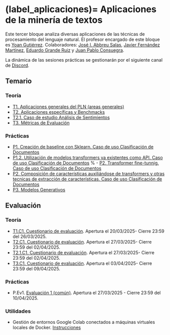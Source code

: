 
(label_aplicaciones)=
Aplicaciones de la minería de textos
====================================

Este tercer bloque analiza diversas aplicaciones de las técnicas de procesamiento del lenguaje natural. El profesor encargado de este bloque es [Yoan Gutiérrez][yoan url]. Colaboradores: [José I. Abbreu Salas][abreu url], [Javier Fernández Martínez][javi url], [Eduardo Grande Ruiz](https://cvnet.cpd.ua.es/curriculum-breve/es/grande-ruiz-eduardo/327690) y  [Juan Pablo Consuegra](https://cvnet.cpd.ua.es/curriculum-breve/es/consuegra-ayala-juan-pablo/550467).

La dinámica de las sesiones prácticas se gestionarán por el siguiente canal de [Discord](https://discord.gg/jS8FV3Fg).



## Temario

### Teoría

- [T1. Aplicaciones generales del PLN (areas generales)][t1]
- [T2. Aplicaciones específicas y Benchmacks][t2]
- [T2.1. Caso de estudio Análisis de Sentimientos][t2.1]
- [T3. Métricas de Evaluación][t3]
<!--
- [T4. Repositorios y Tecnologías de Modelos (Generativos) Preentrenados][t4]

% - [T5. AutoML. Descripción general y estado de la cuestión][t5]
% - [T5.1. AutoGOAL: Marco de trabajo para la generación de pipelines óptimos][t5.1]
-->

### Prácticas

- [P1. Creación de baseline con Sklearn. Caso de uso Clasificación de Documentos][p1] 
- [P1.2. Utilización de modelos transformers ya existentes como API. Caso de uso Clasificación de Documentos][p2]
% - [P2. Transformer fine-tunnig. Caso de uso Clasificación de Documentos][p3]
- [P2. Composición de características auxiliándose de transformers y otras tecnicas de extracción de  características. Caso de uso Clasificación de Documentos][p4]
- [P3. Modelos Generativos][p7]
<!--
- [P4. Consolidación de temario y trabajo en clase]()
   % - [P4. Ensembler de classificadores, entre ellos trasnformers, SMV, etc.  Caso de uso Clasificación  de Documentos][p5]
% - [P5. Utilización de técnicas de AutoML, libreria AutoGOAL.  Caso de uso Clasificación de Documentos][p6]
 -->


## Evaluación

### Teoría
 - [T1.C1. Cuestionario de evaluación](https://forms.gle/A9VANxkdBd99Ly5j9). Apertura el 20/03/2025- Cierre 23:59 del 26/03/2025.
 - [T2.C1. Cuestionario de evaluación](https://forms.gle/LKLfipcuPSk6J9qt6). Apertura el 27/03/2025- Cierre 23:59 del 02/04/2025.
 - [T2.1.C1. Cuestionario de evaluación](https://forms.gle/576ddPgDEfcrYmS1A). Apertura el 27/03/2025- Cierre 23:59 del 02/04/2025.
 - [T3.C1. Cuestionario de evaluación](https://forms.gle/DiDRZYNCHMxyumAp8). Apertura el 03/04/2025- Cierre 23:59 del 09/04/2025.
<!--
 - [T4.C1. Cuestionario de evaluación](https://forms.gle/St7f5jcVWgaczAgo6). Apertura el 10/04/2025- Cierre 23:59 del 07/05/2025.
 % - [T5.C1. Cuestionario de evaluación](https://forms.gle/G3AsHGFw4MXfMV2v9). Apertura el 15/03/2024- Cierre 23:59 del 17/04/2023.

% - [Cuestionario de setisfacción](https://forms.gle/sAobHzNaFSCu47ss8) 

-->
 

### Prácticas
 - P.Ev1. [Evaluación 1 (común)](https://jaspock.github.io/mtextos2425/bloque3_ev.html#entrega-1-comun). Apertura el 27/03/2025 - Cierre 23:59 del 10/04/2025.
<!-- 
- P.Ev2. [Evaluación 2 (selectiva)](https://jaspock.github.io/mtextos2425/bloque3_ev.html#entrega-2-selectiva). Apertura el 10/04/2025 - Cierre 23:59 del 22/05/2025.
-->


### Utilidades
<!-- 
Gestión de créditos y máquinas virtuales con Google Colab: [Instrucciones](https://jaspock.github.io/mtextos2425/doc_utils/creditosColab/web.html)
-->
- Gestión de entornos Google Colab conectados a máquinas virtuales locales de Docker. [Instrucciones](https://jaspock.github.io/mtextos2425/doc_utils/colabEntornoLocal/web.html)


[abreu url]: https://scholar.google.es/citations?user=62u6KEkAAAAJ&hl=es
[javi url]: https://cvnet.cpd.ua.es/curriculum-breve/es/fernandez-martinez-javier/321
[yoan url]: https://cvnet.cpd.ua.es/curriculum-breve/es/gutierrez-vazquez-yoan/49618  

[t1]: https://jaspock.github.io/mtextos2425/bloque3_t1_aplicaciones.html
[t2]: https://jaspock.github.io/mtextos2425/bloque3_t2_subaplicaciones-benchmarks.html
[t2.1]: https://jaspock.github.io/mtextos2425/bloque3_t2.1_analisis_sentimientos.html
[t3]: https://jaspock.github.io/mtextos2425/bloque3_t3.1_metricas.html
[t4]: https://jaspock.github.io/mtextos2425/bloque3_t4_centralizacion.html
[t5]: https://jaspock.github.io/mtextos2425/bloque3_t5_automl.html
[t5.1]: https://jaspock.github.io/mtextos2425/bloque3_t5.1_autogoal.html

[p1]: https://jaspock.github.io/mtextos2425/bloque3_p1_SA-Pipeline-Reviews.html
[p2]: https://jaspock.github.io/mtextos2425/bloque3_p2_SA-Transformers-Basic.html
[p3]: https://jaspock.github.io/mtextos2425/bloque3_p3_SA-Transformers-Training-FineTuning.html
[p4]: https://jaspock.github.io/mtextos2425/bloque3_p4_SA-Transformers-Training-Custom.html
[p5]: https://jaspock.github.io/mtextos2425/bloque3_p5-SA-Ensemble.html
[p6]: https://jaspock.github.io/mtextos2425/bloque3_p6_SA-AutoGOAL.html
[p7]: https://jaspock.github.io/mtextos2425/bloque3_p6-SA-Generativos.html

[ev1]: https://jaspock.github.io/mtextos2425/bloque3_ev.html
